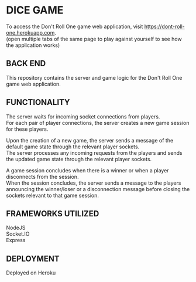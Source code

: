 # DICE GAME
To access the Don't Roll One game web application, visit https://dont-roll-one.herokuapp.com.  
(open multiple tabs of the same page to play against yourself to see how the application works)  
  
## BACK END
This repository contains the server and game logic for the Don't Roll One game web application.  
  
## FUNCTIONALITY
The server waits for incoming socket connections from players.  
For each pair of player connections, the server creates a new game session for these players.  
  
Upon the creation of a new game, the server sends a message of the default game state through the relevant player sockets.  
The server processes any incoming requests from the players and sends the updated game state through the relevant player sockets.  
  
A game session concludes when there is a winner or when a player disconnects from the session.  
When the session concludes, the server sends a message to the players announcing the winner/loser or a disconnection message before closing the sockets relevant to that game session.  
  
## FRAMEWORKS UTILIZED
NodeJS  
Socket.IO  
Express  
  
## DEPLOYMENT
Deployed on Heroku
